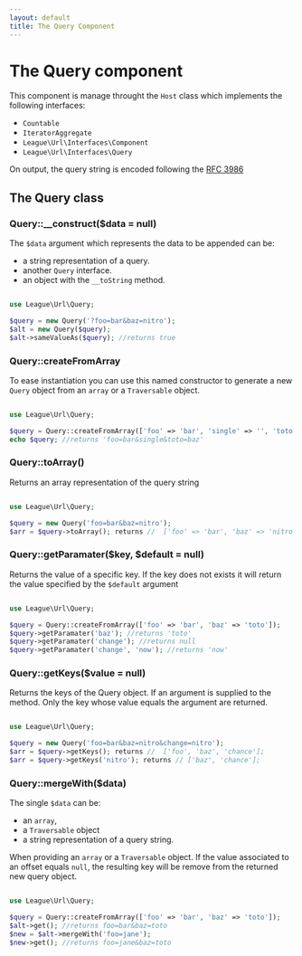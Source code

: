 ```yaml
---
layout: default
title: The Query Component
---
```


# The Query component

This component is manage throught the `Host` class which implements the following interfaces:

- `Countable`
- `IteratorAggregate`
- `League\Url\Interfaces\Component`
- `League\Url\Interfaces\Query`

<p class="message-info">On output, the query string is encoded following the <a href="http://www.faqs.org/rfcs/rfc3968" target="_blank">RFC 3986</a></p>

## The Query class

### Query::__construct($data = null)

The `$data` argument which represents the data to be appended can be:

- a string representation of a query.
- another `Query` interface.
- an object with the `__toString` method.

~~~php

use League\Url\Query;

$query = new Query('?foo=bar&baz=nitro');
$alt = new Query($query);
$alt->sameValueAs($query); //returns true
~~~

### Query::createFromArray

To ease instantiation you can use this named constructor to generate a new `Query` object from an `array` or a `Traversable` object.

~~~php

use League\Url\Query;

$query = Query::createFromArray(['foo' => 'bar', 'single' => '', 'toto' => 'baz']);
echo $query; //returns 'foo=bar&single&toto=baz'
~~~

### Query::toArray()

Returns an array representation of the query string

~~~php

use League\Url\Query;

$query = new Query('foo=bar&baz=nitro');
$arr = $query->toArray(); returns //  ['foo' => 'bar', 'baz' => 'nitro', ];
~~~

### Query::getParamater($key, $default = null)

Returns the value of a specific key. If the key does not exists it will return the value specified by the `$default` argument

~~~php

use League\Url\Query;

$query = Query::createFromArray(['foo' => 'bar', 'baz' => 'toto']);
$query->getParamater('baz'); //returns 'toto'
$query->getParamater('change'); //returns null
$query->getParamater('change', 'now'); //returns 'now'
~~~

### Query::getKeys($value = null)

Returns the keys of the Query object. If an argument is supplied to the method. Only the key whose value equals the argument are returned.

~~~php

use League\Url\Query;

$query = new Query('foo=bar&baz=nitro&change=nitro');
$arr = $query->getKeys(); returns //  ['foo', 'baz', 'chance'];
$arr = $query->getKeys('nitro'); returns // ['baz', 'chance'];
~~~

### Query::mergeWith($data)

The single `$data` can be:

- an `array`,
- a `Traversable` object
- a string representation of a query string.

<p class="message-info">When providing an <code>array</code> or a <code>Traversable</code> object. If the value associated to an offset equals <code>null</code>, the resulting key will be remove from the returned new query object.</p>

~~~php

use League\Url\Query;

$query = Query::createFromArray(['foo' => 'bar', 'baz' => 'toto']);
$alt->get(); //returns foo=bar&baz=toto
$new = $alt->mergeWith('foo=jane');
$new->get(); //returns foo=jane&baz=toto
~~~